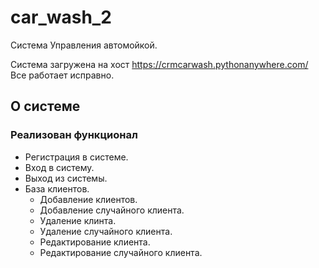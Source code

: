 # car_wash_2
Система Управления автомойкой. 

Система загружена на хост https://crmcarwash.pythonanywhere.com/
Все работает исправно. 


## О системе



### Реализован функционал 

* Регистрация в системе. 
* Вход в систему. 
* Выход из системы. 
* База клиентов. 
  * Добавление клиентов.
  * Добавление случайного клиента.
  * Удаление клинта.  
  * Удаление случайного клиента. 
  * Редактирование клиента. 
  * Редактирование случайного клиента. 
